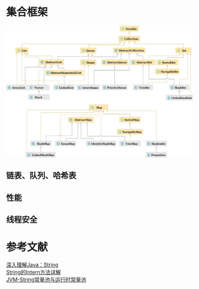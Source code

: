 # 集合框架
![集合框架](https://raw.githubusercontent.com/chengweii/resource/master/technology/Collection/resource/collection-framework-1.jpg)
## 链表、队列、哈希表
## 性能
## 线程安全
# 参考文献
[深入理解Java：String](http://www.cnblogs.com/ITtangtang/p/3976820.html)  
[String的Intern方法详解](http://www.cnblogs.com/wxgblogs/p/5635099.html)  
[JVM-String常量池与运行时常量池](http://blog.csdn.net/sugar_rainbow/article/details/68150249)